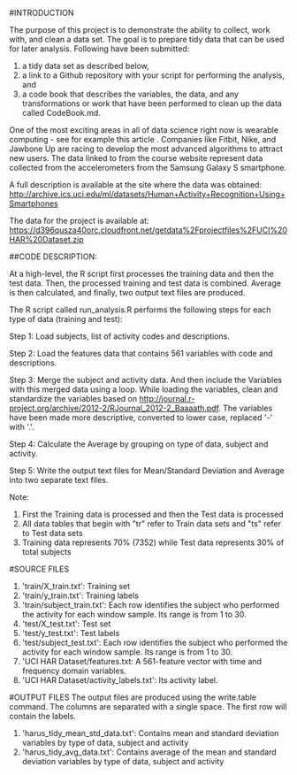 #INTRODUCTION

The purpose of this project is to demonstrate the ability to collect, work with, and clean a data set. The goal is to prepare tidy data that can be used for later analysis. Following have been submitted: 
1) a tidy data set as described below, 
2) a link to a Github repository with your script for performing the analysis, and 
3) a code book that describes the variables, the data, and any transformations or work that have been performed to clean up the data called CodeBook.md. 

One of the most exciting areas in all of data science right now is wearable computing - see for example this article . Companies like Fitbit, Nike, and Jawbone Up are racing to develop the most advanced algorithms to attract new users. The data linked to from the course website represent data collected from the accelerometers from the Samsung Galaxy S smartphone. 

A full description is available at the site where the data was obtained:
http://archive.ics.uci.edu/ml/datasets/Human+Activity+Recognition+Using+Smartphones 

The data for the project is available at:
https://d396qusza40orc.cloudfront.net/getdata%2Fprojectfiles%2FUCI%20HAR%20Dataset.zip 

##CODE DESCRIPTION:

At a high-level, the R script first processes the training data and then the test data. Then, the processed training and test data is combined. Average is then calculated, and finally, two output text files are produced.

The R script called run_analysis.R performs the following steps for each type of data (training and test):

Step 1: Load subjects, list of activity codes and descriptions.

Step 2: Load the features data that contains 561 variables with code and descriptions.

Step 3: Merge the subject and activity data. And then include the Variables with this merged data using a loop. While loading the variables, clean and standardize the variables based on http://journal.r-project.org/archive/2012-2/RJournal_2012-2_Baaaath.pdf. The variables have been made more descriptive, converted to lower case, replaced '-' with '.'.

Step 4: Calculate the Average by grouping on type of data, subject and activity.

Step 5: Write the output text files for Mean/Standard Deviation and Average into two separate text files.

Note:<br/>
1. First the Training data is processed and then the Test data is processed<br/>
2. All data tables that begin with "tr" refer to Train data sets and "ts" refer to Test data sets<br/>
3. Training data represents 70% (7352) while Test data represents 30% of total subjects<br/>

#SOURCE FILES
1. 'train/X_train.txt': Training set
2. 'train/y_train.txt': Training labels
3. 'train/subject_train.txt': Each row identifies the subject who performed the activity for each window sample. Its range is from 1 to 30. 
4. 'test/X_test.txt': Test set
5. 'test/y_test.txt': Test labels
6. 'test/subject_test.txt': Each row identifies the subject who performed the activity for each window sample. Its range is from 1 to 30. 
7. 'UCI HAR Dataset/features.txt: A 561-feature vector with time and frequency domain variables. 
8. 'UCI HAR Dataset/activity_labels.txt': Its activity label. 

#OUTPUT FILES
The output files are produced using the write.table command. The columns are separated with a single space. The first row will contain the labels.
1. 'harus_tidy_mean_std_data.txt': Contains mean and standard deviation variables by type of data, subject and activity
2. 'harus_tidy_avg_data.txt': Contains average of the mean and standard deviation variables by type of data, subject and activity

